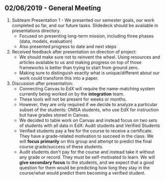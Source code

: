 ## 02/06/2019 - General Meeting

1. Subteam Presentation 1 - We presented our semester goals, our work completed so far, and our future tasks. Slidedeck should be available in presentations directory.
	* Focused on presenting long-term mission, including three phases (data, models, evaluation)
	* Also presented progress to date and next steps
2. Received feedback after presentation on direction of project:
	* We should make sure not to reinvent the wheel. Using resources and articles available to us and making progress on top of those frameworks is better than trying to start from ground zero.
	* Making sure to distinguish exactly what is unique/different about our work could transform this into a paper.
3. Discussion after presentation:
	* Connecting Canvas to EdX will require the name-matching system currently being worked on by the **integration** team.
	* These tools will not be present for weeks or months.
	* However, they are only required if we decide to analyze a particular subset of the students: OMSA students, who use EdX for instruction but have grades stored in Canvas.
	* We decided to table work on Canvas and instead focus on two sets of students with all data in EdX: Audit students and Verified Students
	* Verified students pay a fee for the course to receive a certificate. They have a grade-related motivation to succeed in the class. We will **focus primarily** on this group and attempt to predict the final course grade/success of these students.
	* Audit students don't pay for the course and instead take it without any grade or record. They must be self-motivated to learn. We will **give secondary focus** to the students, and we expect that a good question for them would be predicting how long they stay in the course/what would predict them becoming a verified student.

